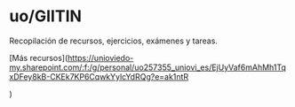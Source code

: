 # uo/GIITIN
Recopilación de recursos, ejercicios, exámenes y tareas.

[Más recursos](https://unioviedo-my.sharepoint.com/:f:/g/personal/uo257355_uniovi_es/EjUyVaf6mAhMh1TqxDFey8kB-CKEk7KP6CqwkYylcYdRQg?e=ak1ntR

)
